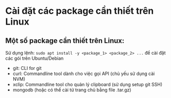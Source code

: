 # Cài đặt các package cần thiết trên Linux

## Một số package cần thiết trên Linux:

Sử dụng lệnh: `sudo apt install -y <package_1> <package_2> ...` để cài đặt các gói trên Ubuntu/Debian

- git: CLI for git
- curl: Commandline tool dành cho việc gọi API (chủ yếu sử dụng cài NVM)
- xclip: Commandline tool cho quản lý clipboard (sử dụng setup git SSH)
- mongodb (hoặc có thể cài từ trang chủ bằng file .tar.gz)
